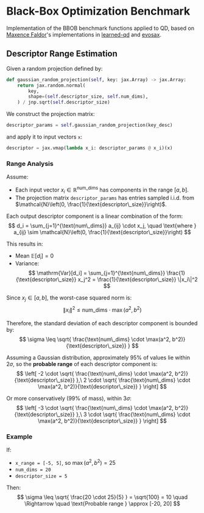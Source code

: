 # Black-Box Optimization Benchmark

Implementation of the BBOB benchmark functions applied to QD, based on [Maxence Faldor](https://github.com/maxencefaldor)'s implementations in [learned-qd](https://github.com/maxencefaldor/learned-qd) and [evosax](https://github.com/RobertTLange/evosax).

## Descriptor Range Estimation

Given a random projection defined by:

```python
def gaussian_random_projection(self, key: jax.Array) -> jax.Array:
    return jax.random.normal(
        key,
        shape=(self.descriptor_size, self.num_dims),
    ) / jnp.sqrt(self.descriptor_size)
```

We construct the projection matrix:

```python
descriptor_params = self.gaussian_random_projection(key_desc)
```

and apply it to input vectors `x`:

```python
descriptor = jax.vmap(lambda x_i: descriptor_params @ x_i)(x)
```

### Range Analysis

Assume:
- Each input vector $x_i \in \mathbb{R}^{\text{num\_dims}}$ has components in the range $[a, b]$.
- The projection matrix `descriptor_params` has entries sampled i.i.d. from $\mathcal{N}\left(0, \frac{1}{\text{descriptor\_size}}\right)$.

Each output descriptor component is a linear combination of the form:
$$
d_i = \sum_{j=1}^{\text{num\_dims}} a_{ij} \cdot x_j, \quad \text{where } a_{ij} \sim \mathcal{N}\left(0, \frac{1}{\text{descriptor\_size}}\right)
$$

This results in:
- Mean $\mathbb{E}[d_i] = 0$
- Variance:
$$
\mathrm{Var}[d_i] = \sum_{j=1}^{\text{num\_dims}} \frac{1}{\text{descriptor\_size}} x_j^2 = \frac{1}{\text{descriptor\_size}} \|x_i\|^2
$$

Since $x_j \in [a, b]$, the worst-case squared norm is:
$$
\|x_i\|^2 \leq \text{num\_dims} \cdot \max(a^2, b^2)
$$

Therefore, the standard deviation of each descriptor component is bounded by:
$$
\sigma \leq \sqrt{ \frac{\text{num\_dims} \cdot \max(a^2, b^2)}{\text{descriptor\_size}} }
$$

Assuming a Gaussian distribution, approximately 95% of values lie within $2\sigma$, so the **probable range** of each descriptor component is:
$$
\left[
-2 \cdot \sqrt{ \frac{\text{num\_dims} \cdot \max(a^2, b^2)}{\text{descriptor\_size}} },\ 
2 \cdot \sqrt{ \frac{\text{num\_dims} \cdot \max(a^2, b^2)}{\text{descriptor\_size}} }
\right]
$$

Or more conservatively (99% of mass), within $3\sigma$:
$$
\left[
-3 \cdot \sqrt{ \frac{\text{num\_dims} \cdot \max(a^2, b^2)}{\text{descriptor\_size}} },\ 
3 \cdot \sqrt{ \frac{\text{num\_dims} \cdot \max(a^2, b^2)}{\text{descriptor\_size}} }
\right]
$$

### Example

If:
- `x_range = [-5, 5]`, so $\max(a^2, b^2) = 25$
- `num_dims = 20`
- `descriptor_size = 5`

Then:
$$
\sigma \leq \sqrt{ \frac{20 \cdot 25}{5} } = \sqrt{100} = 10 \quad \Rightarrow \quad \text{Probable range } \approx [-20, 20]
$$
